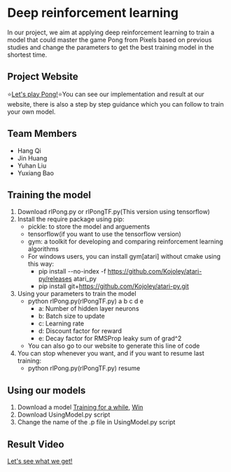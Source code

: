 # Deep reinforcement learning
In our project, we aim at applying deep reinforcement learning to train a model that could master the game Pong from Pixels based on previous studies and change the parameters to get the best training model in the shortest time.
## Project Website
   :star:[Let's play Pong!](https://liuyuhanalex.github.io/Deep-reinforcement-learning/):star:You can see our implementation and result at our website, there is also a step by step guidance which you can follow to train your own model.
## Team Members
- Hang Qi
- Jin Huang
- Yuhan Liu
- Yuxiang Bao

## Training the model
1. Download rlPong.py or rlPongTF.py(This version using tensorflow)
2. Install the require package using pip:
   - pickle: to store the model and arguements
   - tensorflow(if you want to use the tensorflow version)
   - gym: a toolkit for developing and comparing reinforcement learning algorithms
   - For windows users, you can install gym[atari] without cmake using this way:
     - pip install --no-index -f https://github.com/Kojoley/atari-py/releases atari_py
     - pip install git+https://github.com/Kojoley/atari-py.git
3. Using your parameters to train the model
   - python rlPong.py(rlPongTF.py) a b c d e
     - a: Number of hidden layer neurons
     - b: Batch size to update
     - c: Learning rate
     - d: Discount factor for reward
     - e: Decay factor for RMSProp leaky sum of grad^2
    - You can also go to our website to generate this line of code
4. You can stop whenever you want, and if you want to resume last training:
   - python rlPong.py(rlPongTF.py) resume

## Using our models
1. Download a model [Training for a while](./modelMiddle.p), [Win](./modelWin.p)
2. Download UsingModel.py script
3. Change the name of the .p file in UsingModel.py script

## Result Video
   [Let's see what we get!](https://liuyuhanalex.github.io/Deep-reinforcement-learning/trainingresult.html)

